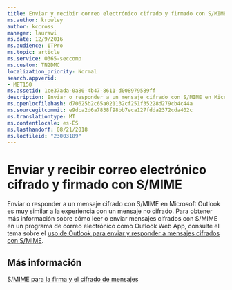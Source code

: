 ```yaml
---
title: Enviar y recibir correo electrónico cifrado y firmado con S/MIME
ms.author: krowley
author: kccross
manager: laurawi
ms.date: 12/9/2016
ms.audience: ITPro
ms.topic: article
ms.service: O365-seccomp
ms.custom: TN2DMC
localization_priority: Normal
search.appverid:
- MET150
ms.assetid: 1ce37ada-0a80-4b47-8611-d008979589ff
description: Enviar o responder a un mensaje cifrado con S/MIME en Microsoft Outlook es muy similar a la experiencia con un mensaje no cifrado.
ms.openlocfilehash: d70625b2c65a021132cf251f35228d279cb4c44a
ms.sourcegitcommit: e9dca2d6a7838f98bb7eca127fdda2372cda402c
ms.translationtype: MT
ms.contentlocale: es-ES
ms.lasthandoff: 08/21/2018
ms.locfileid: "23003189"
---
```

# <a name="send-and-receive-smime-signed-and-encrypted-email"></a>Enviar y recibir correo electrónico cifrado y firmado con S/MIME

Enviar o responder a un mensaje cifrado con S/MIME en Microsoft Outlook es muy similar a la experiencia con un mensaje no cifrado. Para obtener más información sobre cómo leer o enviar mensajes cifrados con S/MIME en un programa de correo electrónico como Outlook Web App, consulte el tema sobre el [uso de Outlook para enviar y responder a mensajes cifrados con S/MIME](https://go.microsoft.com/fwlink/p/?LinkId=392520).
  
## <a name="for-more-information"></a>Más información

[S/MIME para la firma y el cifrado de mensajes](s-mime-for-message-signing-and-encryption.md)
  

